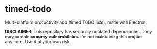 # timed-todo

Multi-platform productivity app (timed TODO lists), made with [Electron](https://github.com/electron/electron).

**DISCLAIMER**: This repository has seriously outdated dependencies. They may contain **security vulnerabilities**. I'm not maintaining this project anymore. Use it at your own risk.
